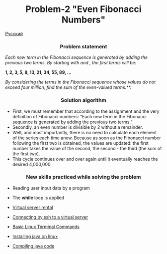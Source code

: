 <div id="header" align="center">
  <h1>Problem-2 "Even Fibonacci Numbers"</h1>
</div>

[Русский](README_ru.md)

<div id="header" align="center">
  <h3>Problem statement</h3>
</div>

*Each new term in the Fibonacci sequence is generated by adding the previous two terms. By starting with and , the first terms will be:*

**1, 2, 3, 5, 8, 13, 21, 34, 55, 89, …**

*By considering the terms in the Fibonacci sequence whose values do not exceed four million, find the sum of the even-valued terms.**.*

<div id="header" align="center">
  <h3>Solution algorithm</h3>
</div>

* First, we must remember that according to the assignment and the very definition of Fibonacci numbers: “Each new term in the Fibonacci sequence is generated by adding the previous two terms.”
* Secondly, an even number is divisible by 2 without a remainder.
* Well, and most importantly, there is no need to calculate each element of the series each time anew. Because as soon as the Fibonacci number following the first two is obtained, the values are updated: the first number takes the value of the second, the second - the third (the sum of the first two).
* This cycle continues over and over again until it eventually reaches the desired 4,000,000.

<div id="header" align="center">
  <h3>New skills practiced while solving the problem</h3>
</div>

* Reading user input data by a program
* The **while** loop is applied

* [Virtual server rental](https://java-practice.ru/blog/arenda-vps.jsp)
* [Connecting by ssh to a virtual server](https://java-practice.ru/blog/podklyuchenie-po-ssh-k-vps.jsp)
* [Basic Linux Terminal Commands](https://java-practice.ru/blog/komandy-linux-terminala.jsp)
* [Installing java on linux](https://java-practice.ru/blog/ustanovka-java.jsp)
* [Compiling java code](https://java-practice.ru/blog/kompilyaciya-java-koda.jsp)
